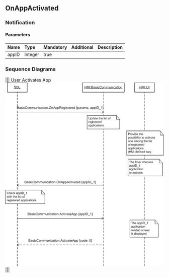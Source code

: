 ## OnAppActivated


### Notification

#### Parameters

|Name|Type|Mandatory|Additional|Description|
|:---|:---|:--------|:---------|:----------|
|appID|Integer|true|||

### Sequence Diagrams
|||
User Activates App
![OnAppActivated](./assets/OnAppActivated.png)
|||
